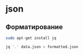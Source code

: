# json

## Форматирование

``` bash
sudo apt-get install jq
```

``` bash
jq '.' data.json > formatted.json
```

